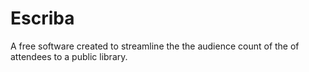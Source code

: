 # Escriba

A free software created to streamline the the audience count of the of attendees to a public library.
